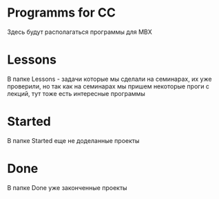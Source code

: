 # Programms for CC
 Здесь будут располагаться программы для МВХ
#    Lessons
В папке Lessons - задачи которые мы сделали на семинарах, их уже проверили, но так как на семинарах мы пришем некоторые проги с лекций, тут тоже есть интересные программы
#    Started
В папке Started еще не доделанные проекты
#    Done
В папке Done уже законченные проекты
